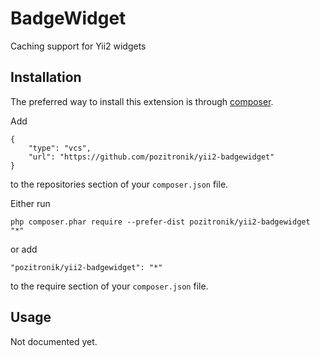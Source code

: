 BadgeWidget
===========================
Caching support for Yii2 widgets

Installation
------------

The preferred way to install this extension is through [composer](http://getcomposer.org/download/).


Add

```
{
	"type": "vcs",
	"url": "https://github.com/pozitronik/yii2-badgewidget"
} 
```

to the repositories section of your `composer.json` file.

Either run

```
php composer.phar require --prefer-dist pozitronik/yii2-badgewidget "*"
```

or add

```
"pozitronik/yii2-badgewidget": "*"
```

to the require section of your `composer.json` file.


Usage
-----
Not documented yet.